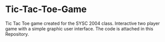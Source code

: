 # Tic-Tac-Toe-Game
Tic Tac Toe game created for the SYSC 2004 class. Interactive two player game with a simple graphic user interface.
The code is attached in this Repository.
